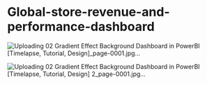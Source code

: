 # Global-store-revenue-and-performance-dashboard
![Uploading 02 Gradient Effect Background Dashboard in PowerBI [Timelapse, Tutorial, Design]_page-0001.jpg…]()

![Uploading 02 Gradient Effect Background Dashboard in PowerBI [Timelapse, Tutorial, Design] 2_page-0001.jpg…]()
